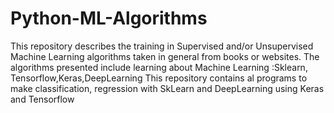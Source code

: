 # Python-ML-Algorithms
This repository describes the training in Supervised and/or Unsupervised Machine Learning algorithms taken in general from books or websites. 
The algorithms presented include learning about Machine Learning :Sklearn, Tensorflow,Keras,DeepLearning
This repository contains al programs to make classification, regression with SkLearn and DeepLearning using Keras and Tensorflow
